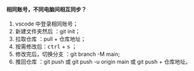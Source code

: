 #### 相同账号，不同电脑间相互同步？

1. vscode 中登录相同账号；
2. 新建文件夹然后 ：git init；
3. 拉取仓库 ：pull + 仓库地址；
4. 按需修改后：<kbd>ctrl</kbd> + <kbd>s</kbd> ；
5. 修改完后，切换分支 ：git branch -M main;
6. 推回仓库 ：git push 或 git push -u origin main 或 git push + 仓库地址。

